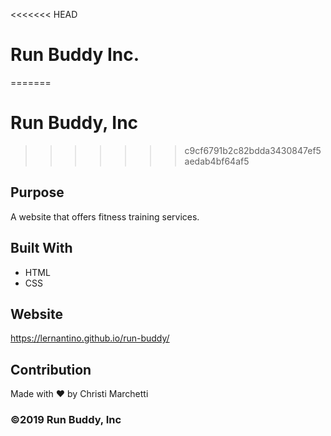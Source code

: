 <<<<<<< HEAD
# Run Buddy Inc.
=======
# Run Buddy, Inc
>>>>>>> c9cf6791b2c82bdda3430847ef5aedab4bf64af5

## Purpose
A website that offers fitness training services. 

## Built With
* HTML
* CSS

## Website
https://lernantino.github.io/run-buddy/

## Contribution
Made with ❤️ by Christi Marchetti

### ©️2019 Run Buddy, Inc
